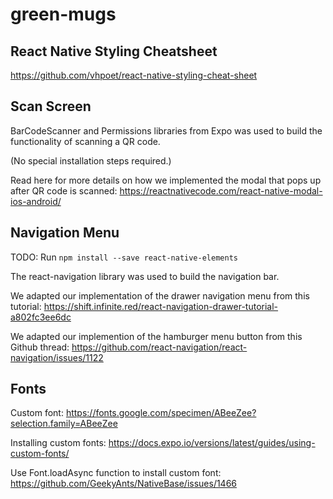 # green-mugs

## React Native Styling Cheatsheet

https://github.com/vhpoet/react-native-styling-cheat-sheet


## Scan Screen

BarCodeScanner and Permissions libraries from Expo was used to build the functionality of scanning a QR code.

(No special installation steps required.)

Read here for more details on how we implemented the modal that pops up after QR code is scanned:
https://reactnativecode.com/react-native-modal-ios-android/

## Navigation Menu

TODO:
Run `npm install --save react-native-elements`

The react-navigation library was used to build the navigation bar.

We adapted our implementation of the drawer navigation menu from this tutorial:
https://shift.infinite.red/react-navigation-drawer-tutorial-a802fc3ee6dc


We adapted our implemention of the hamburger menu button from this Github thread:
https://github.com/react-navigation/react-navigation/issues/1122

## Fonts

Custom font: 
https://fonts.google.com/specimen/ABeeZee?selection.family=ABeeZee

Installing custom fonts:
https://docs.expo.io/versions/latest/guides/using-custom-fonts/

Use Font.loadAsync function to install custom font:
https://github.com/GeekyAnts/NativeBase/issues/1466